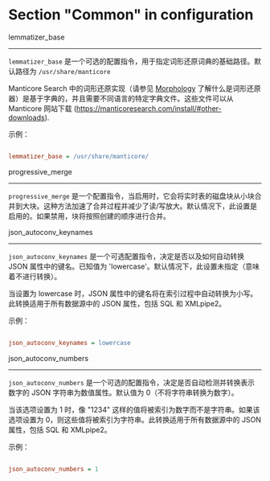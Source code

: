 # Section "Common" in configuration


lemmatizer_base

----------------


`lemmatizer_base` 是一个可选的配置指令，用于指定词形还原词典的基础路径。默认路径为 `/usr/share/manticore`


Manticore Search 中的词形还原实现（请参见 [Morphology](../Creating_a_table/NLP_and_tokenization/Morphology.md) 了解什么是词形还原器）是基于字典的，并且需要不同语言的特定字典文件。这些文件可以从 Manticore 网站下载 (<https://manticoresearch.com/install/#other-downloads>).


示例：


```ini

lemmatizer_base = /usr/share/manticore/

```


progressive_merge

------------------


`progressive_merge` 是一个配置指令，当启用时，它会将实时表的磁盘块从小块合并到大块。这种方法加速了合并过程并减少了读/写放大。默认情况下，此设置是启用的。如果禁用，块将按照创建的顺序进行合并。


json_autoconv_keynames

------------------------


`json_autoconv_keynames` 是一个可选配置指令，决定是否以及如何自动转换 JSON 属性中的键名。已知值为 'lowercase'。默认情况下，此设置未指定（意味着不进行转换）。


当设置为 lowercase 时，JSON 属性中的键名将在索引过程中自动转换为小写。此转换适用于所有数据源中的 JSON 属性，包括 SQL 和 XMLpipe2。


示例：


```ini

json_autoconv_keynames = lowercase

```


json_autoconv_numbers

-----------------------


`json_autoconv_numbers` 是一个可选的配置指令，决定是否自动检测并转换表示数字的 JSON 字符串为数值属性。默认值为 0（不将字符串转换为数字）。


当该选项设置为 1 时，像 "1234" 这样的值将被索引为数字而不是字符串。如果该选项设置为 0，则这些值将被索引为字符串。此转换适用于所有数据源中的 JSON 属性，包括 SQL 和 XMLpipe2。


示例：


```ini

json_autoconv_numbers = 1

```
